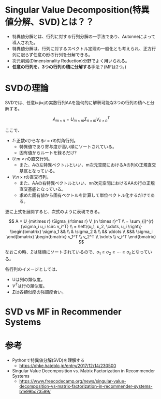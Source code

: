 # Singular Value Decomposition(特異値分解、SVD)とは？？

- 特異値分解とは、行列に対する行列分解の一手法であり、Autonneによって導入された。
- 特異値分解は、行列に対するスペクトル定理の一般化とも考えられ、正方行列に限らず任意の形の行列を分解できる。
- 次元削減(Dimensionality Reduction)分野でよく用いられる。
- **任意の行列を、3つの行列の積に分解する**手法？(MFは2つ。)

# SVDの理論

SVDでは、任意i×ji×jの実数行列AAを幾何的に解釈可能な3つの行列の積へと分解する。

$$
A_{m\times n} = U_{m\times m} \Sigma_{n\times m} V_{n \times n}^T
$$

ここで、

- $\Sigma$:正数$\sigma$からなる$r \times r$の対角行列。
  - 特異値であり寄与度が高い順にソートされている。
  - 固有値からルートを録るだけ?
- $U$:$m\times r$の直交行列。
  - また、$A$の左特異ベクトルといい、m次元空間におけるAの列の正規直交基底となっている。
- $V$:$n \times r$の直交行列。
  - また、AAの右特異ベクトルといい、nn次元空間におけるAAの行の正規直交基底となっている。
  - 求めた固有値から固有ベクトルを計算して単位ベクトル化するだけである。

更に上式を展開すると、次式のように表現できる。

$$
A =  U_{m\times r} \Sigma_{r\times r} V_{n \times r}^T \\
= \sum_{i}^{r}{\sigma_i u_i \circ v_i^T} \\
= \left\{u_1, u_2, \cdots, u_i \right\}
\begin{bmatrix}
\sigma_1 && \\
& \sigma_2 & \\
&& \ddots \\
&&& \sigma_i
\end{bmatrix}
\begin{bmatrix}
v_1^T \\
v_2^T \\
\vdots \\
v_i^T
\end{bmatrix}
$$

なおこの時、$\Sigma$は降順にソートされているので、$\sigma_1 \geq \sigma_2 \geq \cdots \geq \sigma_n$となっている。

各行列のイメージとしては、
- Uは列の類似度。
- $V^T$は行の類似度。
- $\Sigma$は各類似度の強調度合い。

# SVD vs MF in Recommender Systems

# 参考
- Pythonで特異値分解(SVD)を理解する
  - https://ohke.hateblo.jp/entry/2017/12/14/230500
- Singular Value Decomposition vs. Matrix Factorization in Recommender Systems
  - https://www.freecodecamp.org/news/singular-value-decomposition-vs-matrix-factorization-in-recommender-systems-b1e99bc73599/
